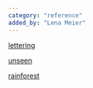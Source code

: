 ```yaml
---
category: "reference"
added_by: "Lena Meier"
---
```



[lettering](http://www.doncarrrlos.com/doncarrrloslettering)

[unseen](https://unseen.co)

[rainforest](https://rainforest.arkivert.no/#kart)